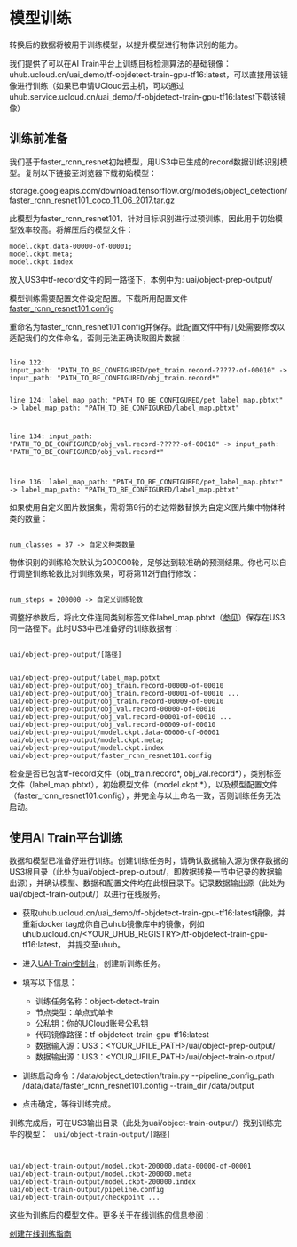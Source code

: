 

# 模型训练
转换后的数据将被用于训练模型，以提升模型进行物体识别的能力。

我们提供了可以在AI Train平台上训练目标检测算法的基础镜像：uhub.ucloud.cn/uai\_demo/tf-objdetect-train-gpu-tf16:latest，可以直接用该镜像进行训练（如果已申请UCloud云主机，可以通过uhub.service.ucloud.cn/uai\_demo/tf-objdetect-train-gpu-tf16:latest下载该镜像）

## 训练前准备
我们基于faster\_rcnn\_resnet初始模型，用US3中已生成的record数据训练识别模型。复制以下链接至浏览器下载初始模型：

storage.googleapis.com/download.tensorflow.org/models/object\_detection/faster\_rcnn\_resnet101\_coco\_11\_06\_2017.tar.gz

此模型为faster\_rcnn\_resnet101，针对目标识别进行过预训练，因此用于初始模型效率较高。将解压后的模型文件：

	model.ckpt.data-00000-of-00001; 
	model.ckpt.meta; 
	model.ckpt.index

放入US3中tf-record文件的同一路径下，本例中为: uai/object-prep-output/

模型训练需要配置文件设定配置。下载所用配置文件[faster_rcnn_resnet101.config](https://github.com/tensorflow/models/blob/master/research/object_detection/samples/configs/faster_rcnn_resnet101_pets.config)

重命名为faster\_rcnn\_resnet101.config并保存。此配置文件中有几处需要修改以适配我们的文件命名，否则无法正确读取图片数据：

<code>
line 122:
input_path: "PATH_TO_BE_CONFIGURED/pet_train.record-?????-of-00010" -> input_path: "PATH_TO_BE_CONFIGURED/obj_train.record*"

line 124:
label_map_path: "PATH_TO_BE_CONFIGURED/pet_label_map.pbtxt" -> label_map_path: "PATH_TO_BE_CONFIGURED/label_map.pbtxt"

line 134:
input_path: "PATH_TO_BE_CONFIGURED/obj_val.record-?????-of-00010" -> input_path: "PATH_TO_BE_CONFIGURED/obj_val.record*"

line 136:
label_map_path: "PATH_TO_BE_CONFIGURED/pet_label_map.pbtxt" -> label_map_path: "PATH_TO_BE_CONFIGURED/label_map.pbtxt"
</code>

如果使用自定义图片数据集，需将第9行的右边常数替换为自定义图片集中物体种类的数量：

<code>
num_classes = 37 -> 自定义种类数量
</code>

物体识别的训练轮次默认为200000轮，足够达到较准确的预测结果。你也可以自行调整训练轮数比对训练效果，可将第112行自行修改：

<code>
num_steps = 200000 -> 自定义训练轮数
</code>

调整好参数后，将此文件连同类别标签文件label_map.pbtxt（[参见](/uai-train/cases/obj-detect-tf/data)）保存在US3同一路径下。此时US3中已准备好的训练数据有：

<code>
uai/object-prep-output/[路径]

uai/object-prep-output/label_map.pbtxt
uai/object-prep-output/obj_train.record-00000-of-00010
uai/object-prep-output/obj_train.record-00001-of-00010
...
uai/object-prep-output/obj_train.record-00009-of-00010
uai/object-prep-output/obj_val.record-00000-of-00010
uai/object-prep-output/obj_val.record-00001-of-00010
...
uai/object-prep-output/obj_val.record-00009-of-00010
uai/object-prep-output/model.ckpt.data-00000-of-00001
uai/object-prep-output/model.ckpt.meta; 
uai/object-prep-output/model.ckpt.index
uai/object-prep-output/faster_rcnn_resnet101.config
</code>

检查是否已包含tf-record文件（obj\_train.record\*, obj\_val.record\*），类别标签文件（label\_map.pbtxt），初始模型文件（model.ckpt.*），以及模型配置文件（faster\_rcnn\_resnet101.config），并完全与以上命名一致，否则训练任务无法启动。

## 使用AI Train平台训练
数据和模型已准备好进行训练。创建训练任务时，请确认数据输入源为保存数据的US3根目录（此处为uai/object-prep-output/，即数据转换一节中记录的数据输出源），并确认模型、数据和配置文件均在此根目录下。记录数据输出源（此处为uai/object-train-output/）以进行在线服务。

  - 获取uhub.ucloud.cn/uai\_demo/tf-objdetect-train-gpu-tf16:latest镜像，并重新docker tag成你自己uhub镜像库中的镜像，例如uhub.ucloud.cn/<YOUR\_UHUB\_REGISTRY>/tf-objdetect-train-gpu-tf16:latest， 并提交至uhub。
  - 进入[UAI-Train控制台](https://console.ucloud.cn/uaitrain/manage)，创建新训练任务。

  - 填写以下信息：
    *   训练任务名称：object-detect-train
    *   节点类型：单点式单卡
    *   公私钥：你的UCloud账号公私钥
    *   代码镜像路径：tf-objdetect-train-gpu-tf16:latest
    *   数据输入源：US3：<YOUR\_UFILE\_PATH>/uai/object-prep-output/
    *   数据输出源：US3：<YOUR\_UFILE\_PATH>/uai/object-train-output/
  - 训练启动命令：/data/object\_detection/train.py \--pipeline\_config\_path /data/data/faster\_rcnn\_resnet101.config \--train_dir /data/output

  - 点击确定，等待训练完成。

训练完成后，可在US3输出目录（此处为uai/object-train-output/）找到训练完毕的模型：
<code>
uai/object-train-output/[路径]

uai/object-train-output/model.ckpt-200000.data-00000-of-00001
uai/object-train-output/model.ckpt-200000.meta
uai/object-train-output/model.ckpt-200000.index
uai/object-train-output/pipeline.config
uai/object-train-output/checkpoint
...
</code>

这些为训练后的模型文件。更多关于在线训练的信息参阅：

[创建在线训练指南](/uai-train/set-up/tf-mnist/train)

